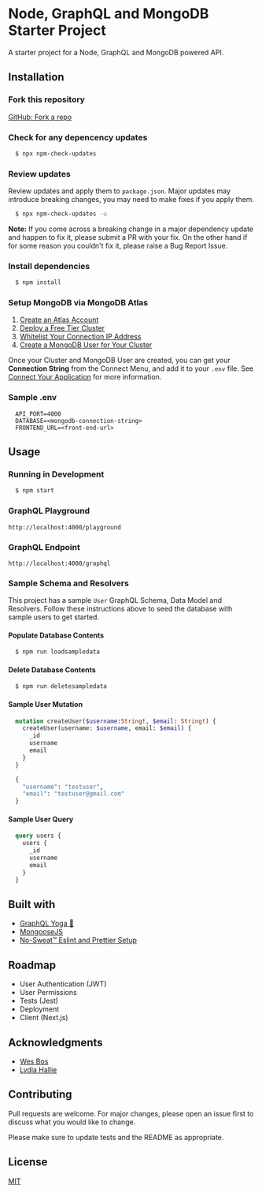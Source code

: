 # Node, GraphQL and MongoDB Starter Project
A starter project for a Node, GraphQL and MongoDB powered API.

## Installation
### Fork this repository
[GitHub: Fork a repo](https://help.github.com/en/github/getting-started-with-github/fork-a-repo)

### Check for any depencency updates
```bash
  $ npx npm-check-updates
```

### Review updates
Review updates and apply them to `package.json`. Major updates may introduce breaking changes, you may need to make fixes if you apply them.
```bash
  $ npx npm-check-updates -u
```

**Note:** If you come across a breaking change in a major dependency update and
happen to fix it, please submit a PR with your fix. On the other hand if for
some reason you couldn't fix it, please raise a Bug Report Issue.

### Install dependencies
```bash
  $ npm install
```

### Setup MongoDB via MongoDB Atlas
1. [Create an Atlas Account](https://docs.atlas.mongodb.com/tutorial/create-atlas-account/#create-an-service-account)
2. [Deploy a Free Tier Cluster](https://docs.atlas.mongodb.com/tutorial/deploy-free-tier-cluster/)
3. [Whitelist Your Connection IP Address](https://docs.atlas.mongodb.com/tutorial/whitelist-connection-ip-address/)
4. [Create a MongoDB User for Your Cluster](https://docs.atlas.mongodb.com/tutorial/create-mongodb-user-for-cluster/)

Once your Cluster and MongoDB User are created, you can get your **Connection String** from the Connect Menu, and add it to your `.env` file. See [Connect Your Application](https://docs.atlas.mongodb.com/driver-connection/#connect-your-application) for more
information.

### Sample .env
```
  API_PORT=4000
  DATABASE=<mongodb-connection-string>
  FRONTEND_URL=<front-end-url>
```

## Usage
### Running in Development
```bash
  $ npm start
```

### GraphQL Playground
`http://localhost:4000/playground`

### GraphQL Endpoint
`http://localhost:4000/graphql`

### Sample Schema and Resolvers
This project has a sample `User` GraphQL Schema, Data Model and Resolvers.
Follow these instructions above to seed the database with sample users to get started.

#### Populate Database Contents
```bash
  $ npm run loadsampledata
```

#### Delete Database Contents
```bash
  $ npm run deletesampledata
```

#### Sample User Mutation
```graphql
  mutation createUser($username:String!, $email: String!) {
    createUser(username: $username, email: $email) {
      _id
      username
      email
    }
  }

  {
    "username": "testuser",
    "email": "testuser@gmail.com"
  }
```

#### Sample User Query
```graphql
  query users {
    users {
      _id
      username
      email
    }
  }
```

## Built with
* [GraphQL Yoga 🧘](https://github.com/prisma-labs/graphql-yoga)
* [MongooseJS](https://mongoosejs.com/)
* [No-Sweat™ Eslint and Prettier Setup](https://github.com/wesbos/eslint-config-wesbos)

## Roadmap
* User Authentication (JWT)
* User Permissions
* Tests (Jest)
* Deployment
* Client (Next.js)

## Acknowledgments
* [Wes Bos](https://github.com/wesbos)
* [Lydia Hallie](https://github.com/lydiahallie/react-graphql-starter)

## Contributing
Pull requests are welcome. For major changes, please open an issue first to discuss what you would like to change.

Please make sure to update tests and the README as appropriate.

## License
[MIT](https://choosealicense.com/licenses/mit/)